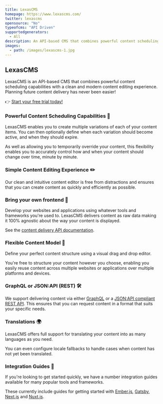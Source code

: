 ```yaml
---
title: LexasCMS
homepage: https://www.lexascms.com/
twitter: lexascms
opensource: "No"
typeofcms: "API Driven"
supportedgenerators:
  - All
description: An API-based CMS that combines powerful content scheduling capabilities with a clean and modern content editing experience.
images:
  - path: /images/lexascms-1.jpg
---
```

## LexasCMS

LexasCMS is an API-based CMS that combines powerful content scheduling capabilities with a clean and modern content editing experience. Planning future content delivery has never been easier!

👉 [Start your free trial today!](https://app.lexascms.com/signup)

### Powerful Content Scheduling Capabilities 📅

LexasCMS enables you to create multiple variations of each of your content items. You can then optionally define when each variation should become active, and when they should expire.

As well as allowing you to temporarily override your content, this flexibility enables you to accurately control how and when your content should change over time, minute by minute.

### Simple Content Editing Experience ✏️

Our clean and intuitive content editor is free from distractions and ensures that you can create content as quickly and efficiently as possible.

### Bring your own frontend 🎨

Develop your websites and applications using whatever tools and frameworks you're used to. LexasCMS delivers content as raw data making it 100% agnostic about the way your content is displayed.

See the [content delivery API documentation](https://www.lexascms.com/docs/api-reference/content-delivery/).

### Flexible Content Model 🚧

Define your perfect content structure using a visual drag and drop editor.

You're free to structure your content however you choose, enabling you easily reuse content across multiple websites or applications over multiple platforms and devices.

### GraphQL or JSON:API (REST) 🛠

We support delivering content via either [GraphQL](https://www.lexascms.com/docs/api-reference/content-delivery/graphql/) or a [JSON:API compliant REST API](https://www.lexascms.com/docs/api-reference/content-delivery/jsonapi/). This ensures that you can request content in a format that suits your specific needs.

### Translations 🌍

LexasCMS offers full support for translating your content into as many languages as you need.

You can even configure locale fallbacks to handle cases when content has not yet been translated.

### Integration Guides 📕

If you're looking to get started quickly, we have a number integration guides available for many popular tools and frameworks.

These currently include guides for getting started with [Ember.js](https://www.lexascms.com/docs/integrations/ember-js), [Gatsby](https://www.lexascms.com/docs/integrations/gatsby), [Next.js](https://www.lexascms.com/docs/integrations/next-js) and [Nuxt.js](https://www.lexascms.com/docs/integrations/nuxt-js).